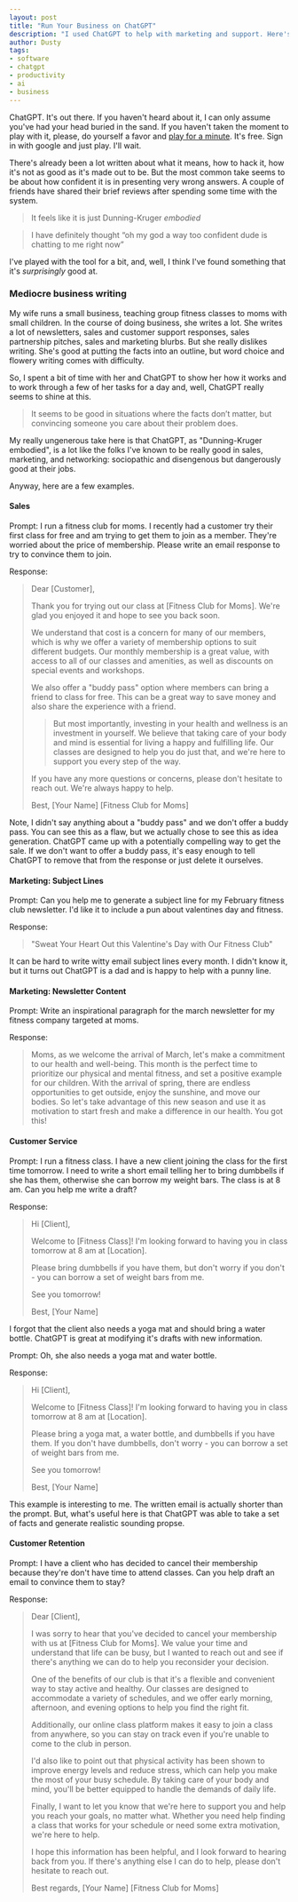 ```yaml
---
layout: post
title: "Run Your Business on ChatGPT"
description: "I used ChatGPT to help with marketing and support. Here's how it went."
author: Dusty
tags:
- software
- chatgpt
- productivity
- ai
- business
---
```


ChatGPT. It's out there. If you haven't heard about it, I can only assume you've
had your head buried in the sand. If you haven't taken the moment to play with
it, please, do yourself a favor and [play for a minute](https://chat.openai.com/).
It's free. Sign in with google and just play. I'll wait.

There's already been a lot written about what it means, how to hack it, how
it's not as good as it's made out to be. But the most common take seems to be
about how confident it is in presenting very wrong answers. A couple of friends
have shared their brief reviews after spending some time with the system.

> It feels like it is just Dunning-Kruger _embodied_

> I have definitely thought “oh my god a way too confident dude is chatting to
me right now”

I've played with the tool for a bit, and, well, I think I've found something that
it's _surprisingly_ good at.

<!-- These takes and a little play have led me to something that ChatGPT seems to be
_surprisingly_ good at. -->

### Mediocre business writing

My wife runs a small business, teaching group fitness classes to moms with small
children. In the course of doing business, she writes a lot. She writes a lot of
newsletters, sales and customer support responses, sales partnership pitches,
sales and marketing blurbs. But she really dislikes writing. She's good at
putting the facts into an outline, but word choice and flowery writing comes
with difficulty.

So, I spent a bit of time with her and ChatGPT to show her how it works and to
work through a few of her tasks for a day and, well, ChatGPT really seems to
shine at this.

> It seems to be good in situations where the facts don’t matter, but convincing
someone you care about their problem does.

My really ungenerous take here is that ChatGPT, as "Dunning-Kruger embodied",
is a lot like the folks I've known to be really good in sales, marketing, and
networking: sociopathic and disengenous but dangerously good at their jobs.

Anyway, here are a few examples.

#### Sales

Prompt: I run a fitness club for moms. I recently had a customer try their
first class for free and am trying to get them to join as a member. They're
worried about the price of membership. Please write an email response to try
to convince them to join.

Response:

<blockquote>
Dear [Customer],

Thank you for trying out our class at [Fitness Club for Moms]. We're glad you
enjoyed it and hope to see you back soon.

We understand that cost is a concern for many of our members, which is why we
offer a variety of membership options to suit different budgets. Our monthly
membership is a great value, with access to all of our classes and amenities,
as well as discounts on special events and workshops.

We also offer a "buddy pass" option where members can bring a friend to class
for free. This can be a great way to save money and also share the experience
with a friend.

> But most importantly, investing in your health and wellness is an investment
in yourself. We believe that taking care of your body and mind is essential
for living a happy and fulfilling life. Our classes are designed to help you
do just that, and we're here to support you every step of the way.

If you have any more questions or concerns, please don't hesitate to reach
out. We're always happy to help.

Best,
[Your Name]
[Fitness Club for Moms]
</blockquote>

Note, I didn't say anything about a "buddy pass" and we don't offer a buddy pass.
You can see this as a flaw, but we actually chose to see this as idea generation.
ChatGPT came up with a potentially compelling way to get the sale. If we don't
want to offer a buddy pass, it's easy enough to tell ChatGPT to remove that from
the response or just delete it ourselves.

#### Marketing: Subject Lines

Prompt: Can you help me to generate a subject line for my February fitness club
newsletter. I'd like it to include a pun about valentines day and fitness.

Response:

> "Sweat Your Heart Out this Valentine's Day with Our Fitness Club"

It can be hard to write witty email subject lines every month. I didn't know it,
but it turns out ChatGPT is a dad and is happy to help with a punny line.

#### Marketing: Newsletter Content

Prompt: Write an inspirational paragraph for the march newsletter for my fitness
company targeted at moms.

Response:

> Moms, as we welcome the arrival of March, let's make a commitment to our
health and well-being. This month is the perfect time to prioritize our
physical and mental fitness, and set a positive example for our children.
With the arrival of spring, there are endless opportunities to get outside,
enjoy the sunshine, and move our bodies. So let's take advantage of this new
season and use it as motivation to start fresh and make a difference in our
health. You got this!

#### Customer Service

Prompt: I run a fitness class. I have a new client joining the class for the
first time tomorrow. I need to write a short email telling her to bring
dumbbells if she has them, otherwise she can borrow my weight bars. The class
is at 8 am. Can you help me write a draft?

Response:

<blockquote>
Hi [Client],

Welcome to [Fitness Class]! I'm looking forward to having you in class
tomorrow at 8 am at [Location].

Please bring dumbbells if you have them, but don't worry if you don't -
you can borrow a set of weight bars from me.

See you tomorrow!

Best, [Your Name]
</blockquote>

I forgot that the client also needs a yoga mat and should bring a water bottle.
ChatGPT is great at modifying it's drafts with new information.

Prompt: Oh, she also needs a yoga mat and water bottle.

Response:

<blockquote>
Hi [Client],

Welcome to [Fitness Class]! I'm looking forward to having you in class
tomorrow at 8 am at [Location].

Please bring a yoga mat, a water bottle, and dumbbells if you have them.
If you don't have dumbbells, don't worry - you can borrow a set of weight
bars from me.

See you tomorrow!

Best, [Your Name]
</blockquote>

This example is interesting to me. The written email is actually shorter than
the prompt. But, what's useful here is that ChatGPT was able to take a set of
facts and generate realistic sounding propse.

#### Customer Retention

Prompt: I have a client who has decided to cancel their membership because
they're don't have time to attend classes. Can you help draft an email to
convince them to stay?

Response:

<blockquote>
Dear [Client],

I was sorry to hear that you've decided to cancel your membership with us at
[Fitness Club for Moms]. We value your time and understand that life can be
busy, but I wanted to reach out and see if there's anything we can do to help
you reconsider your decision.

One of the benefits of our club is that it's a flexible and convenient way to
stay active and healthy. Our classes are designed to accommodate a variety of
schedules, and we offer early morning, afternoon, and evening options to help
you find the right fit.

Additionally, our online class platform makes it easy to join a class from
anywhere, so you can stay on track even if you're unable to come to the club
in person.

I'd also like to point out that physical activity has been shown to improve
energy levels and reduce stress, which can help you make the most of your
busy schedule. By taking care of your body and mind, you'll be better
equipped to handle the demands of daily life.

Finally, I want to let you know that we're here to support you and help you
reach your goals, no matter what. Whether you need help finding a class that
works for your schedule or need some extra motivation, we're here to help.

I hope this information has been helpful, and I look forward to hearing back
from you. If there's anything else I can do to help, please don't hesitate to
reach out.

Best regards,
[Your Name]
[Fitness Club for Moms]
</blockquote>
